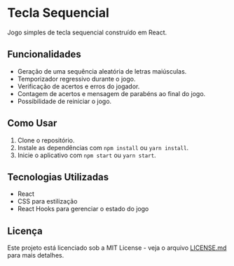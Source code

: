 # Tecla Sequencial

Jogo simples de tecla sequencial construído em React.

## Funcionalidades

- Geração de uma sequência aleatória de letras maiúsculas.
- Temporizador regressivo durante o jogo.
- Verificação de acertos e erros do jogador.
- Contagem de acertos e mensagem de parabéns ao final do jogo.
- Possibilidade de reiniciar o jogo.

## Como Usar

1. Clone o repositório.
2. Instale as dependências com `npm install` ou `yarn install`.
3. Inicie o aplicativo com `npm start` ou `yarn start`.

## Tecnologias Utilizadas

- React
- CSS para estilização
- React Hooks para gerenciar o estado do jogo

## Licença

Este projeto está licenciado sob a MIT License - veja o arquivo [LICENSE.md](LICENSE.md) para mais detalhes.
